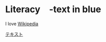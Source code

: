 # Literacy　-text in blue

I love [Wikipedia](https://ja.wikipedia.org)

[テキスト](https://ja.wikipedia.org)
